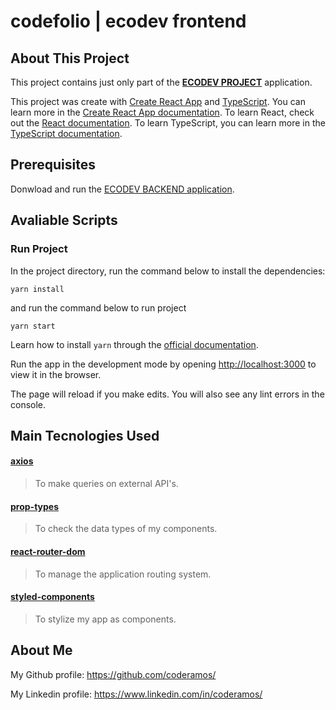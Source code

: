 # codefolio | ecodev frontend

## About This Project

This project contains just only part of the **[ECODEV PROJECT](https://github.com/coderamos/codefolio-ecodev)** application.

This project was create with [Create React App](https://facebook.github.io/create-react-app/) and [TypeScript](https://www.typescriptlang.org/). You can learn more in the [Create React App documentation](https://facebook.github.io/create-react-app/docs/getting-started). To learn React, check out the [React documentation](https://reactjs.org/). To learn TypeScript, you can learn more in the [TypeScript documentation](https://www.typescriptlang.org/docs/home.html).

## Prerequisites

Donwload and run the [ECODEV BACKEND application](https://github.com/coderamos/codefolio-ecodev-backend).

## Avaliable Scripts

### Run Project

In the project directory, run the command below to install the dependencies:

```
yarn install
```

and run the command below to run project

```
yarn start
```

Learn how to install `yarn` through the [official documentation](https://yarnpkg.com/pt-BR/docs/install).

Run the app in the development mode by opening [http://localhost:3000](http://localhost:3000) to view it in the browser.

The page will reload if you make edits. You will also see any lint errors in the console.

## Main Tecnologies Used

#### [axios](https://github.com/axios/axios)

> To make queries on external API's.

#### [prop-types](https://pt-br.reactjs.org/docs/typechecking-with-proptypes.html)

> To check the data types of my components.

#### [react-router-dom](https://www.npmjs.com/package/react-router-dom)

> To manage the application routing system.

#### [styled-components](https://styled-components.com/)

> To stylize my app as components.

## About Me

My Github profile: https://github.com/coderamos/

My Linkedin profile: https://www.linkedin.com/in/coderamos/
